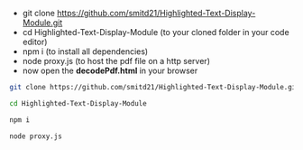- git clone https://github.com/smitd21/Highlighted-Text-Display-Module.git
- cd Highlighted-Text-Display-Module  (to your cloned folder in your code editor)
- npm i                               (to install all dependencies)
- node proxy.js                       (to host the pdf file on a http server)  
- now open the **decodePdf.html** in your browser



```sh
git clone https://github.com/smitd21/Highlighted-Text-Display-Module.git

cd Highlighted-Text-Display-Module

npm i     

node proxy.js
```

